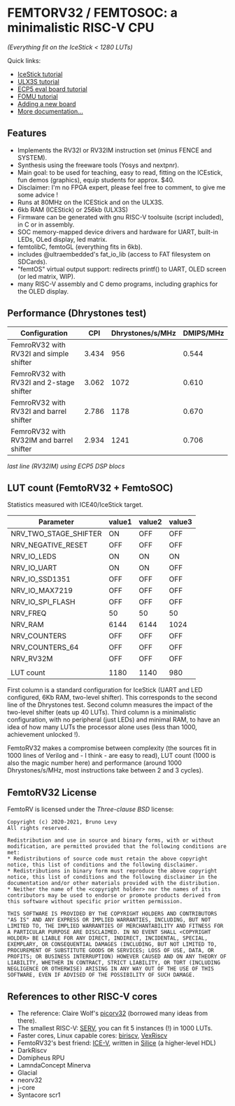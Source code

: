 FEMTORV32 / FEMTOSOC: a minimalistic RISC-V CPU 
===============================================

_(Everything fit on the IceStick < 1280 LUTs)_
 
Quick links: 
- [IceStick tutorial](TUTORIALS/IceStick.md)
- [ULX3S tutorial](TUTORIALS/ULX3S.md)
- [ECP5 eval board tutorial](TUTORIALS/ECP5_EVN.md)
- [FOMU tutorial](TUTORIALS/FOMU.md)
- [Adding a new board](TUTORIALS/newboard.md) 
- [More documentation...](TUTORIALS/README.md)

Features
--------

- Implements the RV32I or RV32IM instruction set (minus FENCE and SYSTEM).
- Synthesis using the freeware tools (Yosys and nextpnr).    
- Main goal: to be used for teaching, easy to read, fitting on the ICEstick, 
      fun demos (graphics), equip students for approx. $40.
- Disclaimer: I'm no FPGA expert, please feel free to comment, to
      give me some advice !
- Runs at 80MHz on the ICEStick and on the ULX3S.
- 6kb RAM (ICEStick) or 256kb (ULX3S)
- Firmware can be generated with gnu RISC-V toolsuite (script included), in C or in assembly.
- SOC memory-mapped device drivers and hardware for UART, built-in LEDs, OLed display, led matrix.
- femtolibC, femtoGL (everything fits in 6kb).
- includes @ultraembedded's fat_io_lib (access to FAT filesystem on SDCards).
- "femtOS" virtual output support: redirects printf() to UART, OLED screen (or led matrix, WIP).
- many RISC-V assembly and C demo programs, including graphics for the OLED display.

Performance (Dhrystones test)
-----------------------------

|Configuration                            | CPI   | Dhrystones/s/MHz | DMIPS/MHz |
|-----------------------------------------|-------|------------------|-----------|
|FemroRV32 with RV32I and simple shifter  | 3.434 |      956         |   0.544   |
|FemroRV32 with RV32I and 2-stage shifter | 3.062 |     1072         |   0.610   |
|FemroRV32 with RV32I and barrel shifter  | 2.786 |     1178         |   0.670   |
|FemroRV32 with RV32IM and barrel shifter | 2.934 |     1241         |   0.706   |

_last line (RV32IM) using ECP5 DSP blocs_

LUT count (FemtoRV32 + FemtoSOC)
--------------------------------

Statistics measured with ICE40/IceStick target. 

| Parameter            | value1 | value2 | value3 |
|----------------------|--------|--------|--------|
| NRV_TWO_STAGE_SHIFTER| ON     | OFF    | OFF    |
| NRV_NEGATIVE_RESET   | OFF    | OFF    | OFF    |
| NRV_IO_LEDS          | ON     | ON     | ON     |
| NRV_IO_UART          | ON     | ON     | OFF    |
| NRV_IO_SSD1351       | OFF    | OFF    | OFF    |
| NRV_IO_MAX7219       | OFF    | OFF    | OFF    |
| NRV_IO_SPI_FLASH     | OFF    | OFF    | OFF    |
| NRV_FREQ             | 50     | 50     | 50     | 
| NRV_RAM              | 6144   | 6144   | 1024   |
| NRV_COUNTERS         | OFF    | OFF    | OFF    |
| NRV_COUNTERS_64      | OFF    | OFF    | OFF    |
| NRV_RV32M            | OFF    | OFF    | OFF    |
|                      |        |        |        |
| LUT count            | 1180   | 1140   | 980    |

First column is a standard configuration for IceStick (UART and LED configured, 6Kb RAM, two-level shifter). This
corresponds to the second line of the Dhrystones test. Second column measures the impact of the two-level shifter
(eats up 40 LUTs). Third column is a minimalistic configuration, with no peripheral (just LEDs) and minimal RAM,
to have an idea of how many LUTs the processor alone uses (less than 1000, achievement unlocked !).

FemtoRV32 makes a compromise between complexity (the sources fit in 1000 lines of Verilog and - I think - are easy to read),
LUT count (1000 is also the magic number here) and performance (around 1000 Dhrystones/s/MHz, most instructions take between
2 and 3 cycles). 

FemtoRV32 License
-----------------
FemtoRV is licensed under the *Three-clause BSD* license:
```
Copyright (c) 2020-2021, Bruno Levy
All rights reserved.

Redistribution and use in source and binary forms, with or without
modification, are permitted provided that the following conditions are
met:
* Redistributions of source code must retain the above copyright
notice, this list of conditions and the following disclaimer.
* Redistributions in binary form must reproduce the above copyright
notice, this list of conditions and the following disclaimer in the
documentation and/or other materials provided with the distribution.
* Neither the name of the <copyright holder> nor the names of its
contributors may be used to endorse or promote products derived from
this software without specific prior written permission.

THIS SOFTWARE IS PROVIDED BY THE COPYRIGHT HOLDERS AND CONTRIBUTORS
"AS IS" AND ANY EXPRESS OR IMPLIED WARRANTIES, INCLUDING, BUT NOT
LIMITED TO, THE IMPLIED WARRANTIES OF MERCHANTABILITY AND FITNESS FOR
A PARTICULAR PURPOSE ARE DISCLAIMED. IN NO EVENT SHALL <COPYRIGHT
HOLDER> BE LIABLE FOR ANY DIRECT, INDIRECT, INCIDENTAL, SPECIAL,
EXEMPLARY, OR CONSEQUENTIAL DAMAGES (INCLUDING, BUT NOT LIMITED TO,
PROCUREMENT OF SUBSTITUTE GOODS OR SERVICES; LOSS OF USE, DATA, OR
PROFITS; OR BUSINESS INTERRUPTION) HOWEVER CAUSED AND ON ANY THEORY OF
LIABILITY, WHETHER IN CONTRACT, STRICT LIABILITY, OR TORT (INCLUDING
NEGLIGENCE OR OTHERWISE) ARISING IN ANY WAY OUT OF THE USE OF THIS
SOFTWARE, EVEN IF ADVISED OF THE POSSIBILITY OF SUCH DAMAGE.
```

References to other RISC-V cores
--------------------------------

- The reference: Claire Wolf's [picorv32](https://github.com/cliffordwolf/picorv32) (borrowed many ideas from there).
- The smallest RISC-V: [SERV](https://github.com/olofk/serv), you can fit 5 instances (!) in 1000 LUTs.
- Faster cores, Linux capable cores: [biriscv](https://github.com/ultraembedded/biriscv/), [VexRiscv](https://github.com/SpinalHDL/VexRiscv)
- FemtoRV32's best friend: [ICE-V](https://github.com/sylefeb/Silice/tree/master/projects/ice-v),
     written in [Silice](https://github.com/sylefeb/Silice/) (a higher-level HDL)
- DarkRiscv
- Domipheus RPU
- LamndaConcept Minerva
- Glacial
- neorv32
- j-core
- Syntacore scr1
